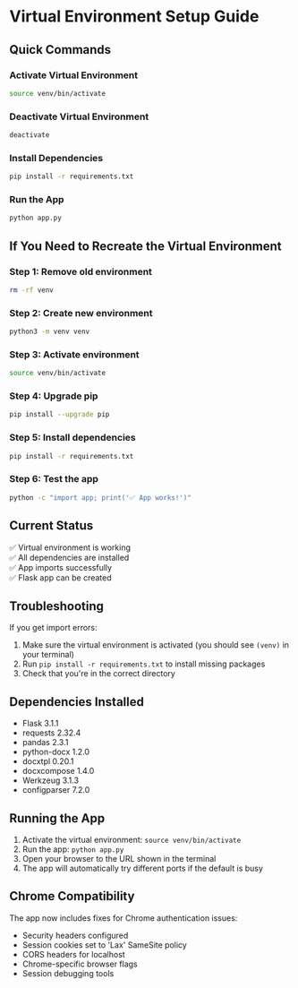# Virtual Environment Setup Guide

## Quick Commands

### Activate Virtual Environment
```bash
source venv/bin/activate
```

### Deactivate Virtual Environment
```bash
deactivate
```

### Install Dependencies
```bash
pip install -r requirements.txt
```

### Run the App
```bash
python app.py
```

## If You Need to Recreate the Virtual Environment

### Step 1: Remove old environment
```bash
rm -rf venv
```

### Step 2: Create new environment
```bash
python3 -m venv venv
```

### Step 3: Activate environment
```bash
source venv/bin/activate
```

### Step 4: Upgrade pip
```bash
pip install --upgrade pip
```

### Step 5: Install dependencies
```bash
pip install -r requirements.txt
```

### Step 6: Test the app
```bash
python -c "import app; print('✅ App works!')"
```

## Current Status

✅ Virtual environment is working  
✅ All dependencies are installed  
✅ App imports successfully  
✅ Flask app can be created  

## Troubleshooting

If you get import errors:
1. Make sure the virtual environment is activated (you should see `(venv)` in your terminal)
2. Run `pip install -r requirements.txt` to install missing packages
3. Check that you're in the correct directory

## Dependencies Installed

- Flask 3.1.1
- requests 2.32.4
- pandas 2.3.1
- python-docx 1.2.0
- docxtpl 0.20.1
- docxcompose 1.4.0
- Werkzeug 3.1.3
- configparser 7.2.0

## Running the App

1. Activate the virtual environment: `source venv/bin/activate`
2. Run the app: `python app.py`
3. Open your browser to the URL shown in the terminal
4. The app will automatically try different ports if the default is busy

## Chrome Compatibility

The app now includes fixes for Chrome authentication issues:
- Security headers configured
- Session cookies set to 'Lax' SameSite policy
- CORS headers for localhost
- Chrome-specific browser flags
- Session debugging tools 